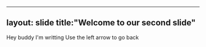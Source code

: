 ---
layout: slide
title:"Welcome to our second slide"
--
Hey buddy I'm writting 
Use the left arrow to go back
